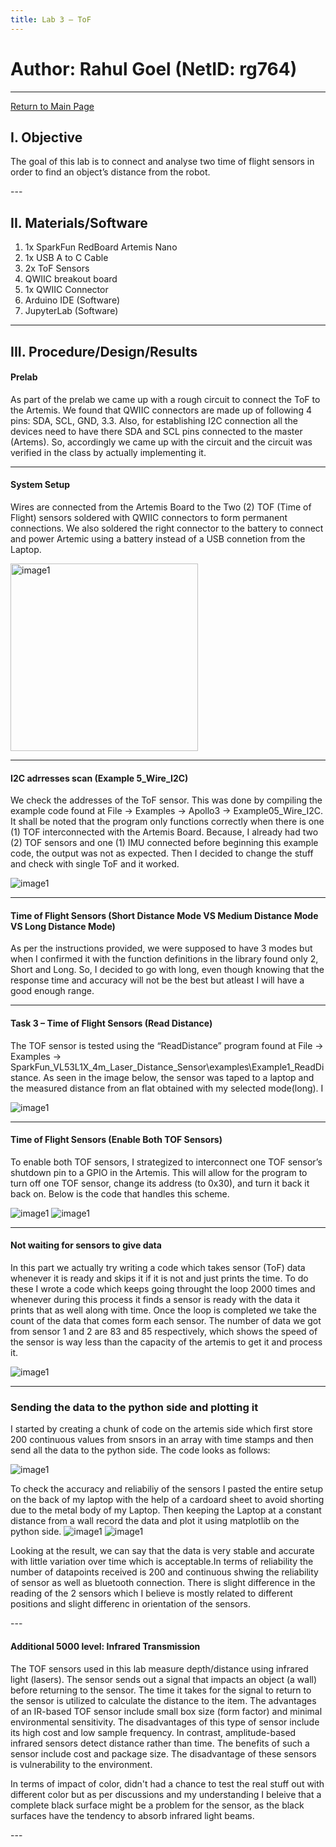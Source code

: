 ```yaml
---
title: Lab 3 – ToF
---
```

# Author: Rahul Goel (NetID: rg764)
---

[Return to Main Page](https://rahulgoel2000.github.io/)

## I. Objective

<p>The goal of this lab is to connect and analyse two time of flight sensors in order to find an object’s distance from the robot.</p>
---

## II. Materials/Software

1. 1x SparkFun RedBoard Artemis Nano
2. 1x USB A to C Cable
3. 2x ToF Sensors
4. QWIIC breakout board
5. 1x QWIIC Connector
6. Arduino IDE (Software)
7. JupyterLab (Software)

---
## III. Procedure/Design/Results


#### Prelab

As part of the prelab we came up with a rough circuit to connect the ToF to the Artemis. We found that QWIIC connectors are made up of following 4 pins: SDA, SCL, GND, 3.3. Also, for establishing I2C connection all the devices need to have there SDA and SCL pins connected to the master (Artems). So, accordingly we came up with the circuit and the circuit was verified in the class by actually implementing it.

---

#### System Setup

Wires are connected from the Artemis Board to the Two (2) TOF (Time of Flight) sensors soldered with QWIIC connectors to form permanent connections. We also soldered the right connector to the battery to connect and power Artemic using a battery instead of a USB connetion from the Laptop.

<img src="../images/Lab3/1.jpg" height="300" alt="image1" class="inline"/>
    
---

#### I2C adrresses scan (Example 5_Wire_I2C)

We check the addresses of the ToF sensor. This was done by compiling the example code found at File -> Examples -> Apollo3 -> Example05_Wire_I2C. It shall be noted that the program only functions correctly when there is one (1) TOF interconnected with the Artemis Board. Because, I already had two (2) TOF sensors and one (1) IMU connected before beginning this example code, the output was not as expected. Then I decided to change the stuff and check with single ToF and it worked.


<img src="../images/Lab3/2.png"  alt="image1" class="inline"/>

---

#### Time of Flight Sensors (Short Distance Mode VS Medium Distance Mode VS Long Distance Mode)
As per the instructions provided, we were supposed to have 3 modes but when I confirmed it with the function definitions in the library found only 2, Short and Long. So, I decided to go with long, even though knowing that the response time and accuracy will not be the best but atleast I will have a good enough range.

---

#### Task 3 – Time of Flight Sensors (Read Distance)

The TOF sensor is tested using the “ReadDistance” program found at File -> Examples -> SparkFun_VL53L1X_4m_Laser_Distance_Sensor\examples\Example1_ReadDistance. As seen in the image below, the sensor was taped to a laptop and the measured distance from an flat obtained with my selected mode(long). I 


<img src="../images/Lab3/3.png"  alt="image1" class="inline"/>



---    

#### Time of Flight Sensors (Enable Both TOF Sensors)

To enable both TOF sensors, I strategized to interconnect one TOF sensor’s shutdown pin to a GPIO in the Artemis. This will allow for the program to turn off one TOF sensor, change its address (to 0x30), and turn it back it back on. Below is the code that handles this scheme. 


<img src="../images/Lab3/4.png" alt="image1" class="inline"/>
<img src="../images/Lab3/5.png" alt="image1" class="inline"/>

---


#### Not waiting for sensors to give data

In this part we actually try writing a code which takes sensor (ToF) data whenever it is ready and skips it if it is not and just prints the time. To do these I wrote a code which keeps going throught the loop 2000 times and whenever during this process it finds a sensor is ready with the data it prints that as well along with time. Once the loop is completed we take the count of the data that comes form each sensor. The number of data we got from sensor 1 and 2 are 83 and 85 respectively, which shows the speed of the sensor is way less than the capacity of the artemis to get it and process it.


<img src="../images/Lab3/6.png" alt="image1" class="inline"/>

---

### Sending the data to the python side and plotting it

I started by creating a chunk of code on the artemis side which first store 200 continuous values from snsors in an array with time stamps and then send all the data to the python side. The code looks as follows:

<img src="../images/Lab3/8.png" alt="image1" class="inline"/>

To check the accuracy and reliabiliy of the sensors I pasted the entire setup on the back of my laptop with the help of a cardoard sheet to avoid shorting due to the metal body of my Laptop. Then keeping the Laptop at a constant distance from a wall record the data and plot it using matplotlib on the python side. 
<img src="../images/Lab3/10.jpg" alt="image1" class="inline"/>
<img src="../images/Lab3/9.png" alt="image1" class="inline"/>

<p> Looking at the result, we can say that the data is very stable and accurate with little variation over time which is acceptable.In terms of reliability the number of datapoints received is 200 and continuous shwing the reliability of sensor as well as bluetooth connection. There is slight difference in the reading of the 2 sensors which I believe is mostly related to different positions and slight differenc in orientation of the sensors.</p>
---

#### Additional 5000 level: Infrared Transmission

The TOF sensors used in this lab measure depth/distance using infrared light (lasers). The sensor sends out a signal that impacts an object (a wall) before returning to the sensor. The time it takes for the signal to return to the sensor is utilized to calculate the distance to the item. The advantages of an IR-based TOF sensor include small box size (form factor) and minimal environmental sensitivity. The disadvantages of this type of sensor include its high cost and low sample frequency. In contrast, amplitude-based infrared sensors detect distance rather than time. The benefits of such a sensor include cost and package size. The disadvantage of these sensors is vulnerability to the environment.

<p>In terms of impact of color, didn't had a chance to test the real stuff out with different color but as per discussions and my understanding I beleive that a complete black surface might be a problem for the sensor, as the black surfaces have the tendency to absorb infrared light beams.</p>
---


